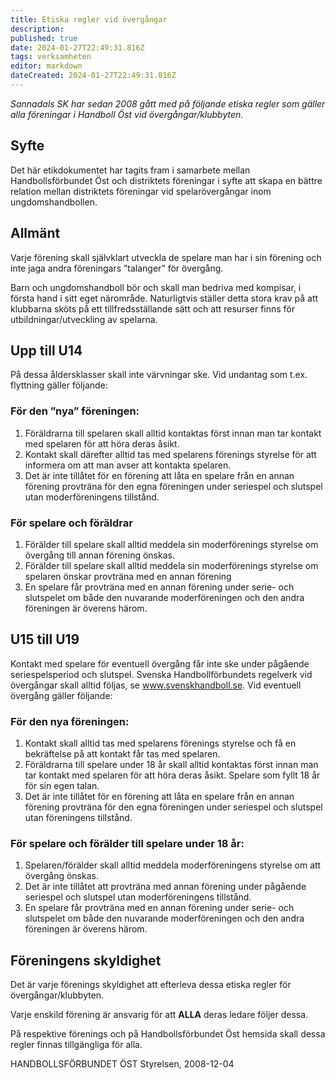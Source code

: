 ```yaml
---
title: Etiska regler vid övergångar
description: 
published: true
date: 2024-01-27T22:49:31.816Z
tags: verksamheten
editor: markdown
dateCreated: 2024-01-27T22:49:31.816Z
---
```


*Sannadals SK har sedan 2008 gått med på följande etiska regler som gäller alla föreningar i Handboll Öst vid övergångar/klubbyten.*

## Syfte
Det här etikdokumentet har tagits fram i samarbete mellan Handbollsförbundet Öst och distriktets föreningar i syfte att skapa en bättre relation mellan distriktets föreningar vid spelarövergångar inom ungdomshandbollen.

## Allmänt
Varje förening skall självklart utveckla de spelare man har i sin förening och inte jaga andra föreningars ”talanger” för övergång.

Barn och ungdomshandboll bör och skall man bedriva med kompisar, i första hand i sitt eget närområde. Naturligtvis ställer detta stora krav på att klubbarna sköts på ett tillfredsställande sätt och att resurser finns för utbildningar/utveckling av spelarna.

## Upp till U14
På dessa åldersklasser skall inte värvningar ske. Vid undantag som t.ex. flyttning gäller följande:

### För den ”nya” föreningen:

1. Föräldrarna till spelaren skall alltid kontaktas först innan man tar kontakt med spelaren för att höra deras åsikt.
2. Kontakt skall därefter alltid tas med spelarens förenings styrelse för att informera om att man avser att kontakta spelaren.
3. Det är inte tillåtet för en förening att låta en spelare från en annan förening provträna för den egna föreningen under seriespel och slutspel utan moderföreningens tillstånd.

### För spelare och föräldrar

1. Förälder till spelare skall alltid meddela sin moderförenings styrelse om övergång till annan förening önskas.
2. Förälder till spelare skall alltid meddela sin moderförenings styrelse om spelaren önskar provträna med en annan förening
3. En spelare får provträna med en annan förening under serie- och slutspelet om både den nuvarande moderföreningen och den andra föreningen är överens härom.

## U15 till U19
Kontakt med spelare för eventuell övergång får inte ske under pågående seriespelsperiod och slutspel. Svenska Handbollförbundets regelverk vid övergångar skall alltid följas, se www.svenskhandboll.se. Vid eventuell övergång gäller följande:

 ### För den nya föreningen:

1. Kontakt skall alltid tas med spelarens förenings styrelse och få en bekräftelse på att kontakt får tas med spelaren.
2. Föräldrarna till spelare under 18 år skall alltid kontaktas först innan man tar kontakt med spelaren för att höra deras åsikt. Spelare som fyllt 18 år för sin egen talan.
3. Det är inte tillåtet för en förening att låta en spelare från en annan förening provträna för den egna föreningen under seriespel och slutspel utan föreningens tillstånd.

### För spelare och förälder till spelare under 18 år:

1. Spelaren/förälder skall alltid meddela moderföreningens styrelse om att övergång önskas.
2. Det är inte tillåtet att provträna med annan förening under pågående seriespel och slutspel utan moderföreningens tillstånd.
3. En spelare får provträna med en annan förening under serie- och slutspelet om både den nuvarande moderföreningen och den andra föreningen är överens härom.

## Föreningens skyldighet

Det är varje förenings skyldighet att efterleva dessa etiska regler för övergångar/klubbyten.

Varje enskild förening är ansvarig för att **ALLA** deras ledare följer dessa.

På respektive förenings och på Handbollsförbundet Öst hemsida skall dessa regler finnas tillgängliga för alla.

HANDBOLLSFÖRBUNDET ÖST
Styrelsen, 2008-12-04